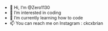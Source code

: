 - 👋 Hi, I’m @Zero1130
- 👀 I’m interested in coding 
- 🌱 I’m currently learning how to code
- 📫 You can reach me on Instagram : ckcxbrian

<!---
Zero1130/Zero1130 is a ✨ special ✨ repository because its `README.md` (this file) appears on your GitHub profile.
You can click the Preview link to take a look at your changes.
--->
